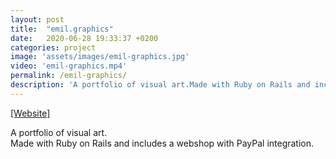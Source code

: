 ```yaml
---
layout: post
title:  "emil.graphics"
date:   2020-06-28 19:33:37 +0200
categories: project
image: 'assets/images/emil-graphics.jpg'
video: 'emil-graphics.mp4'
permalink: /emil-graphics/
description: 'A portfolio of visual art.Made with Ruby on Rails and includes a webshop with PayPal integration.'
---
```


[[Website]](https://emil.graphics)

A portfolio of visual art.  
Made with Ruby on Rails and includes a webshop with PayPal integration.
